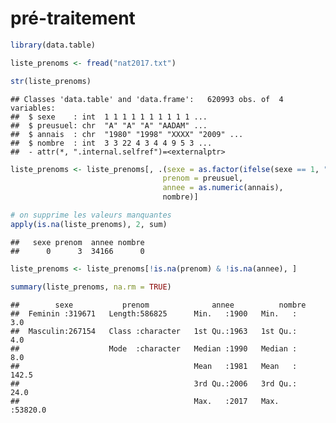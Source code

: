 pré-traitement
================


``` r
library(data.table)

liste_prenoms <- fread("nat2017.txt")
```

``` r
str(liste_prenoms)
```

    ## Classes 'data.table' and 'data.frame':   620993 obs. of  4 variables:
    ##  $ sexe    : int  1 1 1 1 1 1 1 1 1 1 ...
    ##  $ preusuel: chr  "A" "A" "A" "AADAM" ...
    ##  $ annais  : chr  "1980" "1998" "XXXX" "2009" ...
    ##  $ nombre  : int  3 3 22 4 3 4 4 9 5 3 ...
    ##  - attr(*, ".internal.selfref")=<externalptr>

``` r
liste_prenoms <- liste_prenoms[, .(sexe = as.factor(ifelse(sexe == 1, "Masculin", "Feminin")),
                                  prenom = preusuel,
                                  annee = as.numeric(annais),
                                  nombre)]
```

``` r
# on supprime les valeurs manquantes
apply(is.na(liste_prenoms), 2, sum)
```

    ##   sexe prenom  annee nombre 
    ##      0      3  34166      0

``` r
liste_prenoms <- liste_prenoms[!is.na(prenom) & !is.na(annee), ]

summary(liste_prenoms, na.rm = TRUE)
```

    ##        sexe           prenom              annee          nombre       
    ##  Feminin :319671   Length:586825      Min.   :1900   Min.   :    3.0  
    ##  Masculin:267154   Class :character   1st Qu.:1963   1st Qu.:    4.0  
    ##                    Mode  :character   Median :1990   Median :    8.0  
    ##                                       Mean   :1981   Mean   :  142.5  
    ##                                       3rd Qu.:2006   3rd Qu.:   24.0  
    ##                                       Max.   :2017   Max.   :53820.0
